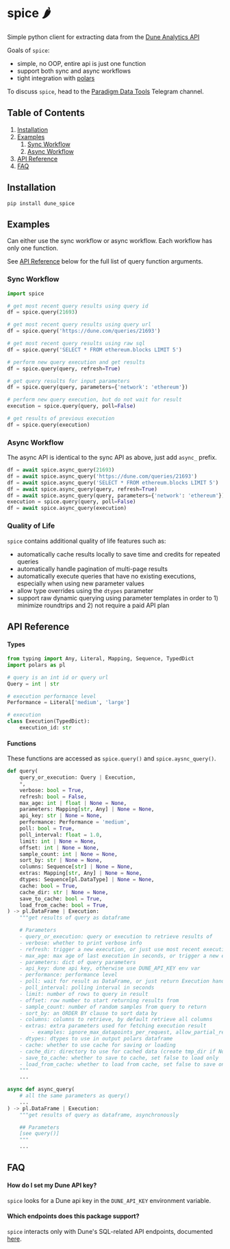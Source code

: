 # spice 🌶️

Simple python client for extracting data from the [Dune Analytics API](https://docs.dune.com/api-reference/overview/introduction)

Goals of `spice`:
- simple, no OOP, entire api is just one function
- support both sync and async workflows
- tight integration with [polars](https://github.com/pola-rs/polars)

To discuss `spice`, head to the [Paradigm Data Tools](https://t.me/paradigm_data) Telegram channel.

## Table of Contents
1. [Installation](#installation)
2. [Examples](#examples)
    1. [Sync Workflow](#sync-workflow)
    2. [Async Workflow](#async-workflow)
3. [API Reference](#api-reference)
4. [FAQ](#faq)

## Installation

`pip install dune_spice`

## Examples

Can either use the sync workflow or async workflow. Each workflow has only one function.

See [API Reference](#functions) below for the full list of query function arguments.

### Sync Workflow

```python
import spice

# get most recent query results using query id
df = spice.query(21693)

# get most recent query results using query url
df = spice.query('https://dune.com/queries/21693')

# get most recent query results using raw sql
df = spice.query('SELECT * FROM ethereum.blocks LIMIT 5')

# perform new query execution and get results
df = spice.query(query, refresh=True)

# get query results for input parameters
df = spice.query(query, parameters={'network': 'ethereum'})

# perform new query execution, but do not wait for result
execution = spice.query(query, poll=False)

# get results of previous execution
df = spice.query(execution)
```

### Async Workflow

The async API is identical to the sync API as above, just add `async_` prefix.

```python
df = await spice.async_query(21693)
df = await spice.async_query('https://dune.com/queries/21693')
df = await spice.async_query('SELECT * FROM ethereum.blocks LIMIT 5')
df = await spice.async_query(query, refresh=True)
df = await spice.async_query(query, parameters={'network': 'ethereum'})
execution = spice.query(query, poll=False)
df = await spice.async_query(execution)
```

### Quality of Life

`spice` contains additional quality of life features such as:
- automatically cache results locally to save time and credits for repeated queries
- automatically handle pagination of multi-page results
- automatically execute queries that have no existing executions, especially when using new parameter values
- allow type overrides using the `dtypes` parameter
- support raw dynamic querying using parameter templates in order to 1) minimize roundtrips and 2) not require a paid API plan

## API Reference

#### Types

```python
from typing import Any, Literal, Mapping, Sequence, TypedDict
import polars as pl

# query is an int id or query url
Query = int | str

# execution performance level
Performance = Literal['medium', 'large']

# execution
class Execution(TypedDict):
    execution_id: str
```

#### Functions

These functions are accessed as `spice.query()` and `spice.aysnc_query()`.

```python
def query(
    query_or_execution: Query | Execution,
    *,
    verbose: bool = True,
    refresh: bool = False,
    max_age: int | float | None = None,
    parameters: Mapping[str, Any] | None = None,
    api_key: str | None = None,
    performance: Performance = 'medium',
    poll: bool = True,
    poll_interval: float = 1.0,
    limit: int | None = None,
    offset: int | None = None,
    sample_count: int | None = None,
    sort_by: str | None = None,
    columns: Sequence[str] | None = None,
    extras: Mapping[str, Any] | None = None,
    dtypes: Sequence[pl.DataType] | None = None,
    cache: bool = True,
    cache_dir: str | None = None,
    save_to_cache: bool = True,
    load_from_cache: bool = True,
) -> pl.DataFrame | Execution:
    """get results of query as dataframe

    # Parameters
    - query_or_execution: query or execution to retrieve results of
    - verbose: whether to print verbose info
    - refresh: trigger a new execution, or just use most recent execution
    - max_age: max age of last execution in seconds, or trigger a new execution
    - parameters: dict of query parameters
    - api_key: dune api key, otherwise use DUNE_API_KEY env var
    - performance: performance level
    - poll: wait for result as DataFrame, or just return Execution handle
    - poll_interval: polling interval in seconds
    - limit: number of rows to query in result
    - offset: row number to start returning results from
    - sample_count: number of random samples from query to return
    - sort_by: an ORDER BY clause to sort data by
    - columns: columns to retrieve, by default retrieve all columns
    - extras: extra parameters used for fetching execution result
        - examples: ignore_max_datapoints_per_request, allow_partial_results
    - dtypes: dtypes to use in output polars dataframe
    - cache: whether to use cache for saving or loading
    - cache_dir: directory to use for cached data (create tmp_dir if None)
    - save_to_cache: whether to save to cache, set false to load only
    - load_from_cache: whether to load from cache, set false to save only
    """
    ...

async def async_query(
    # all the same parameters as query()
    ...
) -> pl.DataFrame | Execution:
    """get results of query as dataframe, asynchronously

    ## Parameters
    [see query()]
    """
    ...
```

## FAQ

#### How do I set my Dune API key?
`spice` looks for a Dune api key in the `DUNE_API_KEY` environment variable.

#### Which endpoints does this package support?
`spice` interacts only with Dune's SQL-related API endpoints, documented [here](https://docs.dune.com/api-reference/executions/execution-object).

